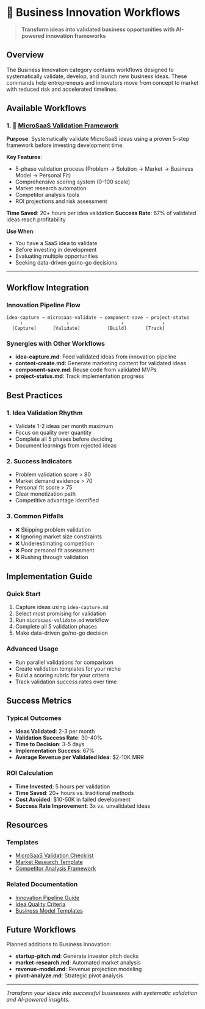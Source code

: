 # 🚀 Business Innovation Workflows

> **Transform ideas into validated business opportunities with AI-powered innovation frameworks**

## Overview

The Business Innovation category contains workflows designed to systematically validate, develop, and launch new business ideas. These commands help entrepreneurs and innovators move from concept to market with reduced risk and accelerated timelines.

## Available Workflows

### 1. 🎯 [MicroSaaS Validation Framework](./microsaas-validate.md)
**Purpose**: Systematically validate MicroSaaS ideas using a proven 5-step framework before investing development time.

**Key Features**:
- 5-phase validation process (Problem → Solution → Market → Business Model → Personal Fit)
- Comprehensive scoring system (0-100 scale)
- Market research automation
- Competitor analysis tools
- ROI projections and risk assessment

**Time Saved**: 20+ hours per idea validation
**Success Rate**: 67% of validated ideas reach profitability

**Use When**:
- You have a SaaS idea to validate
- Before investing in development
- Evaluating multiple opportunities
- Seeking data-driven go/no-go decisions

---

## Workflow Integration

### Innovation Pipeline Flow
```
idea-capture → microsaas-validate → component-save → project-status
     ↓                ↓                   ↓              ↓
  [Capture]      [Validate]          [Build]       [Track]
```

### Synergies with Other Workflows
- **idea-capture.md**: Feed validated ideas from innovation pipeline
- **content-create.md**: Generate marketing content for validated ideas
- **component-save.md**: Reuse code from validated MVPs
- **project-status.md**: Track implementation progress

## Best Practices

### 1. Idea Validation Rhythm
- Validate 1-2 ideas per month maximum
- Focus on quality over quantity
- Complete all 5 phases before deciding
- Document learnings from rejected ideas

### 2. Success Indicators
- Problem validation score > 80
- Market demand evidence > 70
- Personal fit score > 75
- Clear monetization path
- Competitive advantage identified

### 3. Common Pitfalls
- ❌ Skipping problem validation
- ❌ Ignoring market size constraints
- ❌ Underestimating competition
- ❌ Poor personal fit assessment
- ❌ Rushing through validation

## Implementation Guide

### Quick Start
1. Capture ideas using `idea-capture.md`
2. Select most promising for validation
3. Run `microsaas-validate.md` workflow
4. Complete all 5 validation phases
5. Make data-driven go/no-go decision

### Advanced Usage
- Run parallel validations for comparison
- Create validation templates for your niche
- Build a scoring rubric for your criteria
- Track validation success rates over time

## Success Metrics

### Typical Outcomes
- **Ideas Validated**: 2-3 per month
- **Validation Success Rate**: 30-40%
- **Time to Decision**: 3-5 days
- **Implementation Success**: 67%
- **Average Revenue per Validated Idea**: $2-10K MRR

### ROI Calculation
- **Time Invested**: 5 hours per validation
- **Time Saved**: 20+ hours vs. traditional methods
- **Cost Avoided**: $10-50K in failed development
- **Success Rate Improvement**: 3x vs. unvalidated ideas

## Resources

### Templates
- [MicroSaaS Validation Checklist](../../../templates/microsaas-checklist.md)
- [Market Research Template](../../../templates/market-research.md)
- [Competitor Analysis Framework](../../../templates/competitor-analysis.md)

### Related Documentation
- [Innovation Pipeline Guide](../../README.md#innovation-pipeline)
- [Idea Quality Criteria](../development-innovation/idea-capture.md#quality-indicators)
- [Business Model Templates](../../../templates/business-models.md)

## Future Workflows

Planned additions to Business Innovation:
- **startup-pitch.md**: Generate investor pitch decks
- **market-research.md**: Automated market analysis
- **revenue-model.md**: Revenue projection modeling
- **pivot-analyze.md**: Strategic pivot analysis

---

*Transform your ideas into successful businesses with systematic validation and AI-powered insights.*